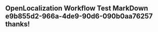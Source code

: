 <properties
ms.topic="hero-topic"
ms.test1="hero-topic"
ms.test2="test"/>

## OpenLocalization Workflow Test MarkDown e9b855d2-966a-4de9-90d6-090b0aa76257 thanks!
